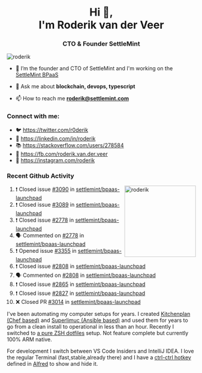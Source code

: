 <h1 align="center">Hi 👋,<br/> I'm Roderik van der Veer</h1>
<h3 align="center">CTO & Founder SettleMint</h3>

<p align="left"> <img src="https://komarev.com/ghpvc/?username=roderik" alt="roderik" /> </p>

- 🔭 I’m the founder and CTO of SettleMint and I'm working on the [SettleMint BPaaS](https://settlemint.com)

- 💬 Ask me about **blockchain, devops, typescript**

- 📫 How to reach me **roderik@settlemint.com**



### Connect with me:

- 🐦 https://twitter.com/r0derik
- 🏢 https://linkedin.com/in/roderik
- 📚 https://stackoverflow.com/users/278584
- 🙊 https://fb.com/roderik.van.der.veer
- 📸 https://instagram.com/roderik

### Recent Github Activity
<img src="https://github-readme-stats.vercel.app/api?username=roderik&show_icons=true&count_private=true" alt="roderik" align="right" height="190" />

<!--START_SECTION:activity-->
1. ❗️ Closed issue [#3090](https://github.com/settlemint/bpaas-launchpad/issues/3090) in [settlemint/bpaas-launchpad](https://github.com/settlemint/bpaas-launchpad)
2. ❗️ Closed issue [#3089](https://github.com/settlemint/bpaas-launchpad/issues/3089) in [settlemint/bpaas-launchpad](https://github.com/settlemint/bpaas-launchpad)
3. ❗️ Closed issue [#2778](https://github.com/settlemint/bpaas-launchpad/issues/2778) in [settlemint/bpaas-launchpad](https://github.com/settlemint/bpaas-launchpad)
4. 🗣 Commented on [#2778](https://github.com/settlemint/bpaas-launchpad/issues/2778) in [settlemint/bpaas-launchpad](https://github.com/settlemint/bpaas-launchpad)
5. ❗️ Opened issue [#3355](https://github.com/settlemint/bpaas-launchpad/issues/3355) in [settlemint/bpaas-launchpad](https://github.com/settlemint/bpaas-launchpad)
6. ❗️ Closed issue [#2808](https://github.com/settlemint/bpaas-launchpad/issues/2808) in [settlemint/bpaas-launchpad](https://github.com/settlemint/bpaas-launchpad)
7. 🗣 Commented on [#2808](https://github.com/settlemint/bpaas-launchpad/issues/2808) in [settlemint/bpaas-launchpad](https://github.com/settlemint/bpaas-launchpad)
8. ❗️ Closed issue [#2865](https://github.com/settlemint/bpaas-launchpad/issues/2865) in [settlemint/bpaas-launchpad](https://github.com/settlemint/bpaas-launchpad)
9. ❗️ Closed issue [#2827](https://github.com/settlemint/bpaas-launchpad/issues/2827) in [settlemint/bpaas-launchpad](https://github.com/settlemint/bpaas-launchpad)
10. ❌ Closed PR [#3014](https://github.com/settlemint/bpaas-launchpad/pull/3014) in [settlemint/bpaas-launchpad](https://github.com/settlemint/bpaas-launchpad)
<!--END_SECTION:activity-->

I've been automating my computer setups for years. I created [Kitchenplan (Chef based)](https://github.com/kitchenplan/kitchenplan) and [Superlimuc (Ansible based)](https://github.com/superlumic/superlumic) and used them for years to go from a clean install to operational in less than an hour. Recently I switched to [a pure ZSH dotfiles](https://github.com/roderik/dotfiles) setup. Not feature complete but currently 100% ARM native.

For development I switch between VS Code Insiders and IntelliJ IDEA. I love the regular Terminal (fast,stable,already there) and I have a [ctrl-ctrl hotkey](https://github.com/roderik/roderik) defined in [Alfred](https://www.alfredapp.com) to show and hide it. 

